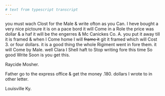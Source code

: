 ```yaml
---
# text from typescript transcript
---
```

you must wach Clost for the Male & write ofton as you Can. I heve bought a very nice pictoure it is on a pace bord it will Come in a Role  the price was dollar & a haf  it will be the engerres & Mc Canickes Co. A. you put it away till it is framed & when I Come home I will ~~frame it~~ git it framed which will Cost 3. or four dollars. it is a good thing the whole Rigiment went in fore them. it will Come by Male. well Clara I Shell haft to Stop writing fore this time So good  Write Soon is you get this.  

Raycide Mosher. 

Father go to the express office & get the money .180. dollars I wrote to in other letter. 

Louisville Ky.